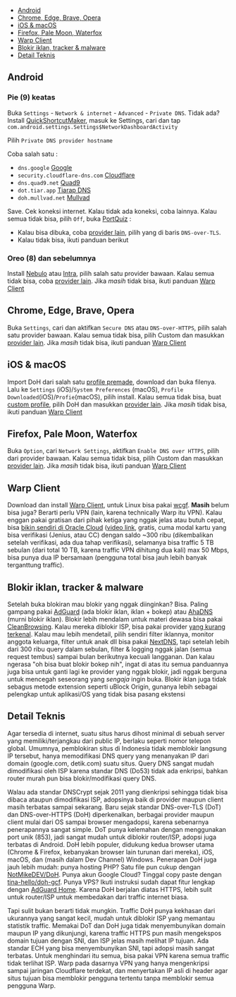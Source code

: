 * [Android](#android)
* [Chrome, Edge, Brave, Opera](#chrome)
* [iOS & macOS](#apple)
* [Firefox, Pale Moon, Waterfox](#firefox)
* [Warp Client](#warp)
* [Blokir iklan, tracker & malware](#hipokrit)
* [Detail Teknis](#blabber)

<a name="android"></a>
## Android
### Pie (9) keatas
Buka `Settings` - `Network & internet` - `Advanced` - `Private DNS`. Tidak ada? Install [QuickShortcutMaker](https://play.google.com/store/apps/details?id=com.sika524.android.quickshortcut), masuk ke Settings, cari dan tap `com.android.settings.Settings$NetworkDashboardActivity`
 
Pilih `Private DNS provider hostname`
 
Coba salah satu :
 * `dns.google` [Google](https://developers.google.com/speed/public-dns/docs/dns-over-tls)
 * `security.cloudflare-dns.com` [Cloudflare](https://developers.cloudflare.com/1.1.1.1/1.1.1.1-for-families/setup-instructions/dns-over-https)
 * `dns.quad9.net` [Quad9](https://www.quad9.net/service/service-addresses-and-features#rec)
 * `dot.tiar.app` [Tiarap DNS](https://github.com/pengelana/blocklist#dot-dns-over-tls)
 * `doh.mullvad.net` [Mullvad](https://mullvad.net/en/help/dns-over-https-and-dns-over-tls/)
 
Save. Cek koneksi internet. Kalau tidak ada koneksi, coba lainnya. Kalau semua tidak bisa, pilih `Off`, buka [PortQuiz](http://portquiz.net:853) :
 * Kalau bisa dibuka, coba [provider lain](https://kb.adguard.com/en/general/dns-providers), pilih yang di baris `DNS-over-TLS`.
 * Kalau tidak bisa, ikuti panduan berikut

### Oreo (8) dan sebelumnya
Install [Nebulo](https://play.google.com/store/apps/details?id=com.frostnerd.smokescreen) atau [Intra](https://play.google.com/store/apps/details?id=app.intra), pilih salah satu provider bawaan. Kalau semua tidak bisa, coba [provider lain](https://github.com/curl/curl/wiki/DNS-over-HTTPS). Jika *masih* tidak bisa, ikuti panduan [Warp Client](#warp)
 
<a name="chrome"></a>
## Chrome, Edge, Brave, Opera
Buka `Settings`, cari dan aktifkan `Secure DNS` atau `DNS-over-HTTPS`, pilih salah satu provider bawaan. Kalau semua tidak bisa, pilih Custom dan masukkan [provider lain](https://github.com/curl/curl/wiki/DNS-over-HTTPS). Jika *masih* tidak bisa, ikuti panduan [Warp Client](#warp)
 
<a name="apple"></a>
## iOS & macOS
Import DoH dari salah satu [profile premade](https://dns.notjakob.com/premades.html), download dan buka filenya. Lalu ke `Settings` (iOS)/`System Preferences` (macOS), `Profile Downloaded`(iOS)/`Profie`(macOS), pilih install. Kalau semua tidak bisa, buat [custom profile](https://dns.notjakob.com/tool.html), pilih DoH dan masukkan [provider lain](https://github.com/curl/curl/wiki/DNS-over-HTTPS). Jika *masih* tidak bisa, ikuti panduan [Warp Client](#warp)

<a name="firefox"></a>
## Firefox, Pale Moon, Waterfox
Buka `Option`, cari `Network Settings`, aktifkan `Enable DNS over HTTPS`, pilih dari provider bawaan. Kalau semua tidak bisa, pilih Custom dan masukkan [provider lain](https://github.com/curl/curl/wiki/DNS-over-HTTPS). Jika *masih* tidak bisa, ikuti panduan [Warp Client](#warp)

<a name="warp"></a>
## Warp Client
Download dan install [Warp Client](https://developers.cloudflare.com/warp-client/warp-for-everyone/setting-up), untuk Linux bisa pakai [wcgf](https://github.com/ViRb3/wgcf). **Masih** belum bisa juga? Berarti perlu VPN (lain, karena technically Warp itu VPN). Kalau enggan pakai gratisan dari pihak ketiga yang nggak jelas atau butuh cepat, bisa [bikin sendiri di Oracle Cloud](https://medium.com/@devinjaystokes/how-to-setup-an-ad-blocking-wireguard-vpn-server-with-pihole-in-the-cloud-for-free-e814e45aac50) ([video link](https://github.com/chadgeary/cloudblock#cloud-deployments), gratis, cuma modal kartu yang bisa verifikasi (Jenius, atau CC) dengan saldo ~300 ribu (dikembalikan setelah verifikasi, ada dua tahap verifikasi), selamanya bisa traffic 5 TB sebulan (dari total 10 TB, karena traffic VPN dihitung dua kali) max 50 Mbps, bisa punya dua IP bersamaan (pengguna total bisa jauh lebih banyak terganttung traffic).

<a name="hipokrit"></a>
## Blokir iklan, tracker & malware
Setelah buka blokiran mau blokir yang nggak diinginkan? Bisa. Paling gampang pakai [AdGuard](https://kb.adguard.com/en/dns/setup-guide) (ada blokir iklan, iklan + bokep) atau [AhaDNS](https://ahadns.com/) (murni blokir iklan). Blokir lebih mendalam untuk materi dewasa bisa pakai [CleanBrowsing](https://cleanbrowsing.org/guides/). Kalau mereka diblokir ISP, bisa pakai provider [yang kurang terkenal](https://github.com/curl/curl/wiki/DNS-over-HTTPS). Kalau mau lebih mendetail, pilih sendiri filter iklannya, monitor anggota keluarga, filter untuk anak dll bisa pakai [NextDNS](https://nextdns.io/), tapi setelah lebih dari 300 ribu query dalam sebulan, filter & logging nggak jalan (semua request tembus) sampai bulan berikutnya kecuali langganan. Dan kalau ngerasa "oh bisa buat blokir bokep nih", ingat di atas itu semua panduannya juga bisa untuk ganti lagi ke provider yang nggak blokir, jadi nggak berguna untuk mencegah seseorang yang *sengaja* ingin buka. Blokir iklan juga tidak sebagus metode extension seperti uBlock Origin, gunanya lebih sebagai pelengkap untuk aplikasi/OS yang tidak bisa pasang ekstensi

<a name="blabber"></a>
## Detail Teknis
Agar tersedia di internet, suatu situs harus dihost minimal di sebuah server yang memiliki/terjangkau dari public IP, berlaku seperti nomor telepon global. Umumnya, pemblokiran situs di Indonesia tidak memblokir langsung IP tersebut, hanya memodifikasi DNS query yang menanyakan IP dari domain (google.com, detik.com) suatu situs. Query DNS sangat mudah dimodifikasi oleh ISP karena standar DNS (Do53) tidak ada enkripsi, bahkan router murah pun bisa blokir/modifikasi query DNS.

Walau ada standar DNSCrypt sejak 2011 yang dienkripsi sehingga tidak bisa dibaca ataupun dimodifikasi ISP, adopsinya baik di provider maupun client masih terbatas sampai sekarang. Baru sejak standar DNS-over-TLS (DoT) dan DNS-over-HTTPS (DoH) diperkenalkan, berbagai provider maupun client mulai dari OS sampai browser mengadopsi, karena sebenarnya penerapannya sangat simple. DoT punya kelemahan dengan menggunakan port unik (853), jadi sangat mudah untuk diblokir router/ISP, adopsi juga terbatas di Android. DoH lebih populer, didukung kedua browser utama (Chrome & Firefox, kebanyakan browser lain turunan dari mereka), iOS, macOS, dan (masih dalam Dev Channel) Windows. Penerapan DoH juga jauh lebih mudah: punya hosting PHP? Satu file pun cukup dengan [NotMikeDEV/DoH](https://github.com/NotMikeDEV/DoH). Punya akun Google Cloud? Tinggal copy paste dengan [tina-hello/doh-gcf](https://github.com/tina-hello/doh-gcf/tree/simpleDo53). Punya VPS? Ikuti instruksi sudah dapat fitur lengkap dengan [AdGuard Home](https://github.com/AdguardTeam/AdGuardHome). Karena DoH berjalan diatas HTTPS, lebih sulit untuk router/ISP untuk membedakan dari traffic internet biasa.

Tapi sulit bukan berarti tidak mungkin. Traffic DoH punya kekhasan dari ukurannya yang sangat kecil, mudah untuk diblokir ISP yang memantau statistik traffic. Memakai DoT dan DoH juga tidak menyembunyikan domain maupun IP yang dikunjungi, karena traffic HTTPS pun masih mengekspos domain tujuan dengan SNI, dan ISP jelas masih melihat IP tujuan. Ada standar ECH yang bisa menyembunyikan SNI, tapi adopsi masih sangat terbatas. Untuk menghindari itu semua, bisa pakai VPN karena semua traffic tidak terlihat ISP. Warp pada dasarnya VPN yang hanya mengenkripsi sampai jaringan Cloudflare terdekat, dan menyertakan IP asli di header agar situs tujuan bisa memblokir pengguna tertentu tanpa memblokir semua pengguna Warp.
